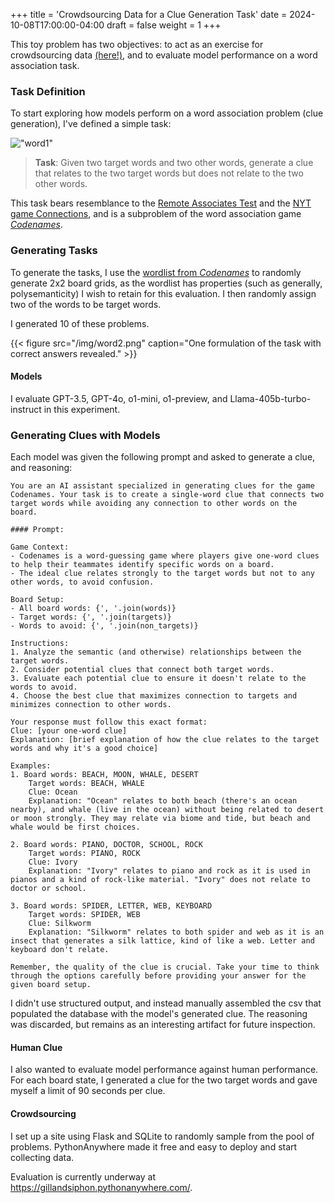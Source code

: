 +++
title = 'Crowdsourcing Data for a Clue Generation Task'
date = 2024-10-08T17:00:00-04:00
draft = false
weight = 1
+++

This toy problem has two objectives: to act as an exercise for crowdsourcing data [(here!)](https://gillandsiphon.pythonanywhere.com/.
), and to evaluate model performance on a word association task.

### Task Definition

To start exploring how models perform on a word association problem (clue generation), I've defined a simple task: 

!["word1"](/img/word1.png)

> **Task**: Given two target words and two other words, generate a clue that relates to the two target words but does not relate to the two other words.

This task bears resemblance to the [Remote Associates Test]("https://www.remote-associates-test.com/") and the [NYT game Connections](https://www.nytimes.com/games/connections), and is a subproblem of the word association game [*Codenames*](https://gillandsiphon.github.io/posts/codenames-primer/). 


### Generating Tasks

To generate the tasks, I use the [wordlist from *Codenames*](https://github.com/Gullesnuffs/Codenames/blob/master/wordlist-eng.txt) to randomly generate 2x2 board grids, as the wordlist has properties (such as generally, polysemanticity) I wish to retain for this evaluation. I then randomly assign two of the words to be target words.

I generated 10 of these problems.

{{< figure src="/img/word2.png" caption="One formulation of the task with correct answers revealed." >}}

#### Models

I evaluate GPT-3.5, GPT-4o, o1-mini, o1-preview, and Llama-405b-turbo-instruct in this experiment.

### Generating Clues with Models

Each model was given the following prompt and asked to generate a clue, and reasoning:

```
You are an AI assistant specialized in generating clues for the game Codenames. Your task is to create a single-word clue that connects two target words while avoiding any connection to other words on the board.

#### Prompt: 

Game Context:
- Codenames is a word-guessing game where players give one-word clues to help their teammates identify specific words on a board.
- The ideal clue relates strongly to the target words but not to any other words, to avoid confusion.

Board Setup:
- All board words: {', '.join(words)}
- Target words: {', '.join(targets)}
- Words to avoid: {', '.join(non_targets)}

Instructions:
1. Analyze the semantic (and otherwise) relationships between the target words.
2. Consider potential clues that connect both target words.
3. Evaluate each potential clue to ensure it doesn't relate to the words to avoid.
4. Choose the best clue that maximizes connection to targets and minimizes connection to other words.

Your response must follow this exact format:
Clue: [your one-word clue]
Explanation: [brief explanation of how the clue relates to the target words and why it's a good choice]

Examples:
1. Board words: BEACH, MOON, WHALE, DESERT
    Target words: BEACH, WHALE
    Clue: Ocean
    Explanation: "Ocean" relates to both beach (there's an ocean nearby), and whale (live in the ocean) without being related to desert or moon strongly. They may relate via biome and tide, but beach and whale would be first choices. 

2. Board words: PIANO, DOCTOR, SCHOOL, ROCK
    Target words: PIANO, ROCK
    Clue: Ivory
    Explanation: "Ivory" relates to piano and rock as it is used in pianos and a kind of rock-like material. "Ivory" does not relate to doctor or school. 

3. Board words: SPIDER, LETTER, WEB, KEYBOARD
    Target words: SPIDER, WEB
    Clue: Silkworm
    Explanation: "Silkworm" relates to both spider and web as it is an insect that generates a silk lattice, kind of like a web. Letter and keyboard don't relate.

Remember, the quality of the clue is crucial. Take your time to think through the options carefully before providing your answer for the given board setup.
```

I didn't use structured output, and instead manually assembled the csv that populated the database with the model's generated clue. The reasoning was discarded, but remains as an interesting artifact for future inspection.

#### Human Clue

I also wanted to evaluate model performance against human performance. For each board state, I generated a clue for the two target words and gave myself a limit of 90 seconds per clue. 

#### Crowdsourcing

I set up a site using Flask and SQLite to randomly sample from the pool of problems. PythonAnywhere made it free and easy to deploy and start collecting data.

Evaluation is currently underway at https://gillandsiphon.pythonanywhere.com/.

